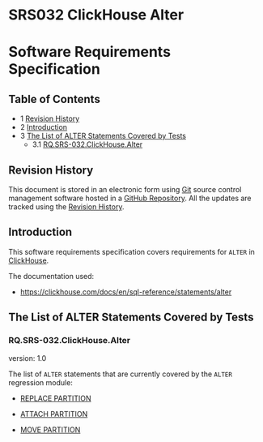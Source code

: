 # SRS032 ClickHouse Alter

# Software Requirements Specification

## Table of Contents

* 1 [Revision History](#revision-history)
* 2 [Introduction](#introduction)
* 3 [The List of ALTER Statements Covered by Tests](#the-list-of-alter-statements-covered-by-tests)
    * 3.1 [RQ.SRS-032.ClickHouse.Alter](#rqsrs-032clickhousealter)




## Revision History

This document is stored in an electronic form using [Git] source control management software
hosted in a [GitHub Repository].
All the updates are tracked using the [Revision History].


## Introduction

This software requirements specification covers requirements for `ALTER` in [ClickHouse].

The documentation used:

- https://clickhouse.com/docs/en/sql-reference/statements/alter


## The List of ALTER Statements Covered by Tests

### RQ.SRS-032.ClickHouse.Alter
version: 1.0

The list of `ALTER` statements that are currently covered by the `ALTER` regression module:

* [REPLACE PARTITION](https://github.com/Altinity/clickhouse-regression/blob/main/alter/table/replace_partition/requirements/requirements.md)

* [ATTACH PARTITION](https://github.com/Altinity/clickhouse-regression/blob/main/alter/table/attach_partition/requirements/requirements.md)

* [MOVE PARTITION](https://github.com/Altinity/clickhouse-regression/blob/main/alter/table/move_partition/requirements/requirements.md)



[ClickHouse]: https://clickhouse.com
[GitHub Repository]: https://github.com/Altinity/clickhouse-regression/blob/main/alter/requirements/requirements.md
[Revision History]: https://github.com/Altinity/clickhouse-regression/commits/main/alter/requirements/requirements.md
[Git]: https://git-scm.com/
[GitHub]: https://github.com
